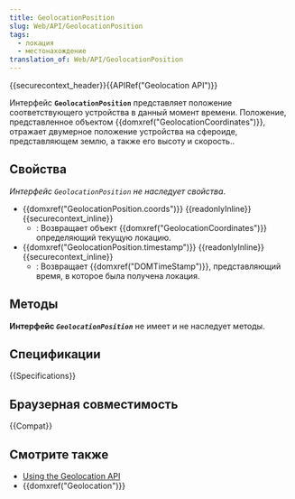 ```yaml
---
title: GeolocationPosition
slug: Web/API/GeolocationPosition
tags:
  - локация
  - местонахождение
translation_of: Web/API/GeolocationPosition
---
```


{{securecontext_header}}{{APIRef("Geolocation API")}}

Интерфейс **`GeolocationPosition`** представляет положение соответствующего устройства в данный момент времени. Положение, представленное объектом {{domxref("GeolocationCoordinates")}}, отражает двумерное положение устройства на сфероиде, представляющем землю, а также его высоту и скорость..

## Свойства

_Интерфейс `GeolocationPosition` не наследует свойства_.

- {{domxref("GeolocationPosition.coords")}} {{readonlyInline}} {{securecontext_inline}}
  - : Возвращает объект {{domxref("GeolocationCoordinates")}} определяющий текущую локацию.
- {{domxref("GeolocationPosition.timestamp")}} {{readonlyInline}} {{securecontext_inline}}
  - : Возвращает {{domxref("DOMTimeStamp")}}, представляющий время, в которое была получена локация.

## Методы

**Интерфейс _`GeolocationPosition`_** не имеет и не наследует методы.

## Спецификации

{{Specifications}}

## Браузерная совместимость

{{Compat}}

## Смотрите также

- [Using the Geolocation API](/ru/docs/Web/API/Geolocation_API/Using)
- {{domxref("Geolocation")}}
